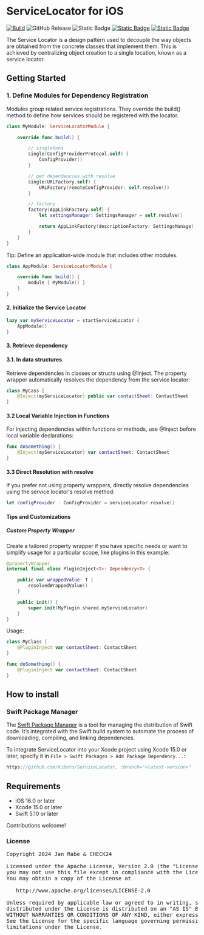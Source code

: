 # ServiceLocator for iOS
[![Build](https://github.com/kibotu/ServiceLocator/actions/workflows/build-swift.yml/badge.svg)](https://github.com/kibotu/ServiceLocator/actions/workflows/build-swift.yml) ![GitHub Release](https://img.shields.io/github/v/release/kibotu/ServiceLocator?include_prereleases&sort=semver&display_name=tag) ![Static Badge](https://img.shields.io/badge/Platform%20-%20iOS%20-%20light_green)
[![Static Badge](https://img.shields.io/badge/iOS%20-%20%3E%2016.0%20-%20light_green)](https://support.apple.com/en-us/101566)
[![Static Badge](https://img.shields.io/badge/Swift%205.10%20-%20orange)](https://www.swift.org/blog/swift-5.10-released/)
                
The Service Locator is a design pattern used to decouple the way objects are obtained from the concrete classes that implement them. This is achieved by centralizing object creation to a single location, known as a service locator.

## Getting Started

### 1. Define Modules for Dependency Registration

Modules group related service registrations. They override the build() method to define how services should be registered with the locator.

```swift
class MyModule: ServiceLocatorModule {

    override func build() {

        // singletons
        single(ConfigProviderProtocol.self) {
            ConfigProvider()
        }

        // get dependencies with resolve
        single(URLFactory.self) {
            URLFactory(remoteConfigProvider: self.resolve())
        }

        // factory
        factory(AppLinkFactory.self) {
            let settingsManager: SettingsManager = self.resolve()

            return AppLinkFactory(descriptionFactory: SettingsManage)
        }
    }
}
```

Tip: Define an application-wide module that includes other modules.

```swift
class AppModule: ServiceLocatorModule {

    override func build() {
        module { MyModule() }
    }
}
```

#### 2. Initialize the Service Locator

```swift
lazy var myServiceLocator = startServiceLocator {
    AppModule()
}
```

#### 3. Retrieve dependency

#### 3.1. In data structures

Retrieve dependencies in classes or structs using @Inject. The property wrapper automatically resolves the dependency from the service locator:

```swift
class MyCass {
    @Inject(myServiceLocator) public var contactSheet: ContactSheet
}
```

#### 3.2 Local Variable Injection in Functions

For injecting dependencies within functions or methods, use @Inject before local variable declarations:

```swift
func doSomething() {
    @Inject(myServiceLocator) var contactSheet: ContactSheet
}
```

#### 3.3 Direct Resolution with resolve

If you prefer not using property wrappers, directly resolve dependencies using the service locator's resolve method:

```swift
let configProvider : ConfigProvider = serviceLocator.resolve()
```

#### Tips and Customizations

##### Custom Property Wrapper

Create a tailored property wrapper if you have specific needs or want to simplify usage for a particular scope, like plugins in this example:


```swift
@propertyWrapper
internal final class PluginInject<T>: Dependency<T> {

    public var wrappedValue: T {
        resolvedWrappedValue()
    }

    public init() {
        super.init(MyPlugin.shared.myServiceLocator)
    }
}
```

Usage:

```swift
class MyClass {
    @PluginInject var contactSheet: ContactSheet
}
```

```swift
func doSomething() {
    @PluginInject var contactSheet: ContactSheet
}
```

## How to install

### Swift Package Manager

The [Swift Package Manager](https://swift.org/package-manager/) is a tool for managing the distribution of Swift code. It’s integrated with the Swift build system to automate the process of downloading, compiling, and linking dependencies.

To integrate ServiceLocator into your Xcode project using Xcode 15.0 or later, specify it in `File > Swift Packages > Add Package Dependency...`:

```swift
https://github.com/kibotu/ServiceLocator, :branch="<latest-version>"
```

## Requirements

- iOS 16.0 or later
- Xcode 15.0 or later
- Swift 5.10 or later
                            
Contributions welcome!

### License
<pre>
Copyright 2024 Jan Rabe & CHECK24

Licensed under the Apache License, Version 2.0 (the "License");
you may not use this file except in compliance with the License.
You may obtain a copy of the License at

   http://www.apache.org/licenses/LICENSE-2.0

Unless required by applicable law or agreed to in writing, software
distributed under the License is distributed on an "AS IS" BASIS,
WITHOUT WARRANTIES OR CONDITIONS OF ANY KIND, either express or implied.
See the License for the specific language governing permissions and
limitations under the License.
</pre>
